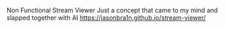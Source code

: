Non Functional Stream Viewer
Just a concept that came to my mind and slapped together with AI
https://jasonbra1n.github.io/stream-viewer/
